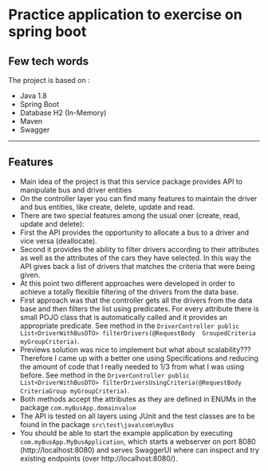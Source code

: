 # Practice application to exercise on spring boot 

## Few tech words

The project is based on :

* Java 1.8
* Spring Boot
* Database H2 (In-Memory)
* Maven
* Swagger

---

## Features

* Main idea of the project is that this service package provides API to manipulate bus and driver entities
* On the controller layer you can find many features to maintain the driver and bus entities, like create, delete, update and read.
* There are two special features among the usual oner (create, read, update and delete): 
* First the API provides the opportunity to allocate a bus to a driver and vice versa (deallocate).
* Second it provides the ability to filter drivers according to their attributes as well as the attributes of the cars they have selected. In this way the API gives back a list of drivers that matches the criteria that were being given.
* At this point two different approaches were developed in order to achieve a totally flexible filtering of the drivers from the data base.
* First approach was that the controller gets all the drivers from the data base and then filters the list using predicates. For every attribute there is small POJO class that is automatically called and it provides an appropriate predicate. See method in the `DriverController public List<DriverWithBusDTO> filterDrivers(@RequestBody  GroupedCriteria myGroupCriteria)`.
* Previews solution was nice to implement but what about scalability??? Therefore I came up with a better one using Specifications and reducing the amount of code that I really needed to 1/3 from what I was using before. See method in the `DriverController public List<DriverWithBusDTO> filterDriversUsingCriteria(@RequestBody  CriteriaGroup myGroupCriteria)`.
* Both methods accept the attributes as they are defined in ENUMs in the package `com.myBusApp.domainvalue`
* The API is tested on all layers using JUnit and the test classes are to be found in the package `src\test\java\com\myBus`
* You should be able to start the example application by executing `com.myBusApp.MyBusApplication`, which starts a webserver on port 8080 (http://localhost:8080) and serves SwaggerUI where can inspect and try existing endpoints (over http://localhost:8080/).

